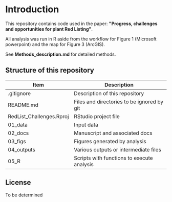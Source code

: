 Introduction
============

This repository contains code used in the paper: **"Progress, challenges
and opportunities for plant Red Listing"**.

All analysis was run in R aside from the workflow for Figure 1
(Microsoft powerpoint) and the map for Figure 3 (ArcGIS).

See **Methods\_description.md** for detailed methods.

Structure of this repository
----------------------------

<table>
<thead>
<tr class="header">
<th>Item</th>
<th>Description</th>
</tr>
</thead>
<tbody>
<tr class="odd">
<td>.gitignore</td>
<td>Description of this repository</td>
</tr>
<tr class="even">
<td>README.md</td>
<td>Files and directories to be ignored by git</td>
</tr>
<tr class="odd">
<td>RedList_Challenges.Rproj</td>
<td>RStudio project file</td>
</tr>
<tr class="even">
<td>01_data</td>
<td>Input data</td>
</tr>
<tr class="odd">
<td>02_docs</td>
<td>Manuscript and associated docs</td>
</tr>
<tr class="even">
<td>03_figs</td>
<td>Figures generated by analysis</td>
</tr>
<tr class="odd">
<td>04_outputs</td>
<td>Various outputs or intermediate files</td>
</tr>
<tr class="even">
<td>05_R</td>
<td>Scripts with functions to execute analysis</td>
</tr>
</tbody>
</table>

License
-------

To be determined
